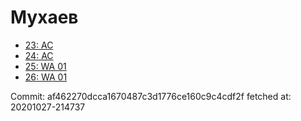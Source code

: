# Мухаев
- [23: AC](23.md)
- [24: AC](24.md)
- [25: WA 01](25.md)
- [26: WA 01](26.md)

Commit: af462270dcca1670487c3d1776ce160c9c4cdf2f
 fetched at: 20201027-214737
